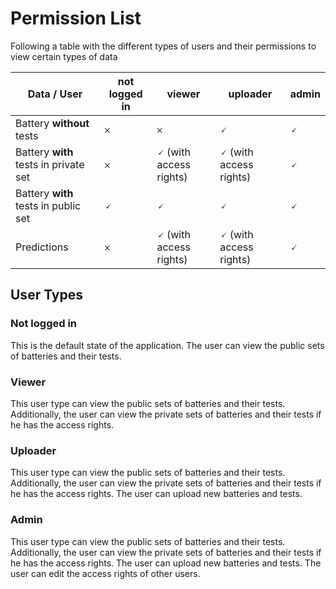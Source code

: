 # Permission List
Following a table with the different types of users and their permissions to view certain types of data

| Data / User                           	| not logged in 	| viewer                 	| uploader               	| admin 	|
|---------------------------------------	|---------------	|------------------------	|------------------------	|-------	|
| Battery **without** tests             	|       𐄂       	|            𐄂           	|            🗸           	|   🗸   	|
| Battery **with** tests in private set 	|       𐄂       	| 🗸 (with access rights) 	| 🗸 (with access rights) 	|   🗸   	|
| Battery **with** tests in public set  	|       🗸       	|            🗸           	|            🗸           	|   🗸   	|
| Predictions                           	|       𐄂       	| 🗸 (with access rights) 	| 🗸 (with access rights) 	|   🗸   	|

## User Types
### Not logged in
This is the default state of the application. The user can view the public sets of batteries and their tests.
### Viewer
This user type can view the public sets of batteries and their tests. Additionally, the user can view the private sets of batteries and their tests if he has the access rights.
### Uploader
This user type can view the public sets of batteries and their tests. Additionally, the user can view the private sets of batteries and their tests if he has the access rights. The user can upload new batteries and tests.
### Admin
This user type can view the public sets of batteries and their tests. Additionally, the user can view the private sets of batteries and their tests if he has the access rights. The user can upload new batteries and tests. The user can edit the access rights of other users.

